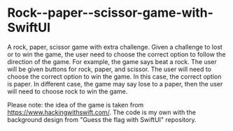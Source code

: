 # Rock--paper--scissor-game-with-SwiftUI
A rock, paper, scissor game with extra challenge. 
Given a challenge to lost or to win the game, the user need to choose the correct option to follow the direction of the game. 
For example, the game says beat a rock. The user will be given buttons for rock, paper, and scissor. The user will need to choose the correct option to win the game.
In this case, the correct option is paper. In different case, the game may say lose to a paper, then the user will need to choose rock to win the game.


Please note: the idea of the game is taken from https://www.hackingwithswift.com/. The code is my own with the background design from "Guess the flag with SwiftUI" repository.
